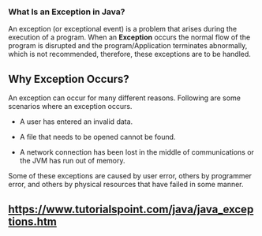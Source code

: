 ### What Is an Exception in Java?

An exception (or exceptional event) is a problem that arises during the execution of a program. When an **Exception** occurs the normal flow of the program is disrupted and the program/Application terminates abnormally, which is not recommended, therefore, these exceptions are to be handled.

## Why Exception Occurs?

An exception can occur for many different reasons. Following are some scenarios where an exception occurs.

- A user has entered an invalid data.
    
- A file that needs to be opened cannot be found.
    
- A network connection has been lost in the middle of communications or the JVM has run out of memory.
    

Some of these exceptions are caused by user error, others by programmer error, and others by physical resources that have failed in some manner.

## https://www.tutorialspoint.com/java/java_exceptions.htm
